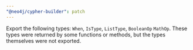 ```yaml
---
"@neo4j/cypher-builder": patch
---
```


Export the following types: `When`, `IsType`, `ListType`, `BooleanOp` `MathOp`. These types were returned by some functions or methods, but the types themselves were not exported.
